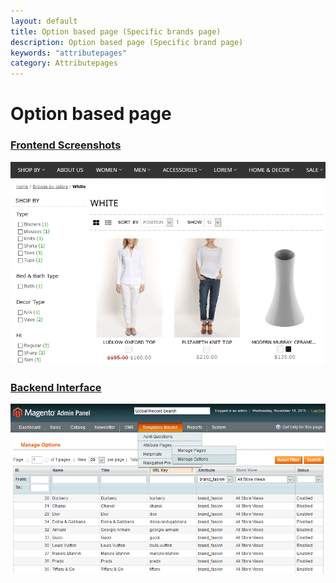 ```yaml
---
layout: default
title: Option based page (Specific brands page)
description: Option based page (Specific brand page)
keywords: "attributepages"
category: Attributepages
---
```


# Option based page

### [Frontend Screenshots](frontend/)
   
[![Option based pages frontend](/images/attributepages/option-based-page/frontend/white_color.png)](frontend/)

### [Backend Interface](backend/)

[![Option based pages grid](/images/attributepages/option-based-page/backend/grid.png)](backend/)
